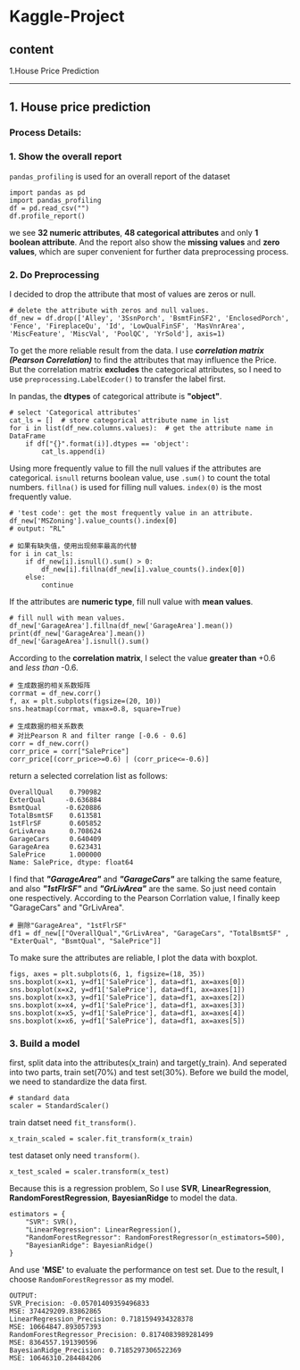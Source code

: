 # Kaggle-Project

## content
1.House Price Prediction

---

## 1. House price prediction
### Process Details:
### 1. Show the overall report
`pandas_profiling` is used for an overall report of the dataset
```
import pandas as pd
import pandas_profiling
df = pd.read_csv("")
df.profile_report()
```
we see **32 numeric attributes**, **48 categorical attributes** and only **1 boolean attribute**. And the report also show the **missing values** and **zero values**, which are super convenient for further data preprocessing process.
### 2. Do Preprocessing
I decided to drop the attribute that most of values are zeros or null. 
```
# delete the attribute with zeros and null values.
df_new = df.drop(['Alley', '3SsnPorch', 'BsmtFinSF2', 'EnclosedPorch', 'Fence', 'FireplaceQu', 'Id', 'LowQualFinSF', 'MasVnrArea', 'MiscFeature', 'MiscVal', 'PoolQC', 'YrSold'], axis=1)
```
To get the more reliable result from the data. I use ***correlation matrix (Pearson Correlation)*** to find the attributes that may influence the Price.
But the correlation matrix **excludes** the categorical attributes, so I need to use `preprocessing.LabelEcoder()` to transfer the label first.

In pandas, the **dtypes** of categorical attribute is **"object"**.
```
# select 'Categorical attributes'
cat_ls = []  # store categorical attribute name in list
for i in list(df_new.columns.values):  # get the attribute name in DataFrame
    if df["{}".format(i)].dtypes == 'object':
        cat_ls.append(i)
```
Using more frequently value to fill the null values if the attributes are categorical. 
`isnull` returns boolean value, use `.sum()` to count the total numbers. `fillna()` is used for filling null values. `index(0)` is the most frequently value.
```
# 'test code': get the most frequently value in an attribute.
df_new['MSZoning'].value_counts().index[0]
# output: "RL"
```
```
# 如果有缺失值，使用出现频率最高的代替
for i in cat_ls:
    if df_new[i].isnull().sum() > 0:
        df_new[i].fillna(df_new[i].value_counts().index[0])
    else:
        continue
```
If the attributes are **numeric type**, fill null value with **mean values**. 
```
# fill null with mean values.
df_new['GarageArea'].fillna(df_new['GarageArea'].mean())
print(df_new['GarageArea'].mean())
df_new['GarageArea'].isnull().sum()
```
According to the **correlation matrix**, I select the value **greater than** +0.6 and *less than* -0.6. 
```
# 生成数据的相关系数矩阵
corrmat = df_new.corr()
f, ax = plt.subplots(figsize=(20, 10))
sns.heatmap(corrmat, vmax=0.8, square=True)

# 生成数据的相关系数表
# 对比Pearson R and filter range [-0.6 - 0.6]
corr = df_new.corr()
corr_price = corr["SalePrice"]
corr_price[(corr_price>=0.6) | (corr_price<=-0.6)]
```
return a selected correlation list as follows:
```
OverallQual    0.790982
ExterQual     -0.636884
BsmtQual      -0.620886
TotalBsmtSF    0.613581
1stFlrSF       0.605852
GrLivArea      0.708624
GarageCars     0.640409
GarageArea     0.623431
SalePrice      1.000000
Name: SalePrice, dtype: float64
```
I find that ***"GarageArea"*** and ***"GarageCars"*** are talking the same feature, and also ***"1stFlrSF"*** and ***"GrLivArea"*** are the same. So just need contain one respectively. According to the Pearson Corrlation value, I finally keep "GarageCars" and "GrLivArea".
```
# 删除"GarageArea", "1stFlrSF"
df1 = df_new[["OverallQual","GrLivArea", "GarageCars", "TotalBsmtSF" , "ExterQual", "BsmtQual", "SalePrice"]]
```
To make sure the attributes are reliable, I plot the data with boxplot.
```
figs, axes = plt.subplots(6, 1, figsize=(18, 35))
sns.boxplot(x=x1, y=df1['SalePrice'], data=df1, ax=axes[0])
sns.boxplot(x=x2, y=df1['SalePrice'], data=df1, ax=axes[1])
sns.boxplot(x=x3, y=df1['SalePrice'], data=df1, ax=axes[2])
sns.boxplot(x=x4, y=df1['SalePrice'], data=df1, ax=axes[3])
sns.boxplot(x=x5, y=df1['SalePrice'], data=df1, ax=axes[4])
sns.boxplot(x=x6, y=df1['SalePrice'], data=df1, ax=axes[5])
```
### 3. Build a model
first, split data into the attributes(x_train) and target(y_train).
And seperated into two parts, train set(70%) and test set(30%).
Before we build the model, we need to standardize the data first.
```
# standard data
scaler = StandardScaler()
```
train datset need `fit_transform()`.
```
x_train_scaled = scaler.fit_transform(x_train)
```
test dataset only need `transform()`.
```
x_test_scaled = scaler.transform(x_test)
```
Because this is a regression problem, So I use **SVR**, **LinearRegression**, **RandomForestRegression**, **BayesianRidge** to model the data. 
```
estimators = {
    "SVR": SVR(),
    "LinearRegression": LinearRegression(),
    "RandomForestRegressor": RandomForestRegressor(n_estimators=500),
    "BayesianRidge": BayesianRidge()
}
```
And use **'MSE'** to evaluate the performance on test set. Due to the result, I choose `RandomForestRegressor` as my model.
```
OUTPUT:
SVR_Precision: -0.05701409359496833
MSE: 374429209.83862865
LinearRegression_Precision: 0.7181594934328378
MSE: 10664847.893057393
RandomForestRegressor_Precision: 0.8174083989281499
MSE: 8364557.191390596
BayesianRidge_Precision: 0.7185297306522369
MSE: 10646310.284484206
```
